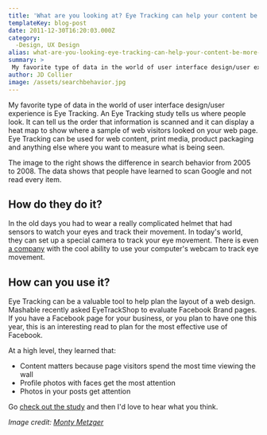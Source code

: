 ```yaml
---
title: 'What are you looking at? Eye Tracking can help your content be more effective.'
templateKey: blog-post
date: 2011-12-30T16:20:03.000Z
category: 
  -Design, UX Design
alias: what-are-you-looking-eye-tracking-can-help-your-content-be-more-effective
summary: > 
 My favorite type of data in the world of user interface design/user experience is Eye Tracking. An Eye Tracking study tells us where people look. It can tell us the order that information is scanned and it can display a heat map to show where a sample of web visitors looked on your web page. Eye Tracking can be used for web content, print media, product packaging and anything else where you want to measure what is being seen. The image to the right shows the difference in search behavior from 2005 to 2008. The data shows that people have learned to scan Google and not read every item.
author: JD Collier
image: /assets/searchbehavior.jpg
---
```


My favorite type of data in the world of user interface design/user experience is Eye Tracking. An Eye Tracking study tells us where people look. It can tell us the order that information is scanned and it can display a heat map to show where a sample of web visitors looked on your web page. Eye Tracking can be used for web content, print media, product packaging and anything else where you want to measure what is being seen.

The image to the right shows the difference in search behavior from 2005 to 2008. The data shows that people have learned to scan Google and not read every item.

How do they do it?
------------------

In the old days you had to wear a really complicated helmet that had sensors to watch your eyes and track their movement. In today's world, they can set up a special camera to track your eye movement. There is even [a company](http://www.sticky.ad) with the cool ability to use your computer's webcam to track eye movement.

How can you use it?
-------------------

Eye Tracking can be a valuable tool to help plan the layout of a web design. Mashable recently asked EyeTrackShop to evaluate Facebook Brand pages. If you have a Facebook page for your business, or you plan to have one this year, this is an interesting read to plan for the most effective use of Facebook.

At a high level, they learned that:

*   Content matters because page visitors spend the most time viewing the wall
*   Profile photos with faces get the most attention
*   Photos in your posts get attention

Go [check out the study](http://mashable.com/2011/12/14/eyetracking-facebook-brand-pages/ ) and then I'd love to hear what you think.

_Image credit: [Monty Metzger](http://www.flickr.com/photos/montymetzger/2869244075/sizes/m/in/photostream/)_